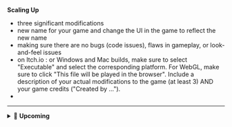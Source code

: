 **Scaling Up**

-   three significant modifications
-   new name for your game and change the UI in the game to reflect the new name
-   making sure there are no bugs (code issues), flaws in gameplay, or look-and-feel issues
-   on Itch.io : or Windows and Mac builds, make sure to select "Executable" and select the corresponding platform. For WebGL, make sure to click "This file will be played in the browser". Include a description of your actual modifications to the game (at least 3) AND your game credits ("Created by ...").
-   


---

<details>
<summary>🧩 <strong>Upcoming</strong></summary>

<img width="1438" alt="VS Code" src="https://github.com/user-attachments/assets/9df52f45-3381-4998-b960-edd5e0a3a807" />

- Upcoming: Visual Studio Code Script adding on GitHub: IN PROGRESS
- Attachments: IN PROGRESS
- Scaling Up the project with more functionalities

</details>
